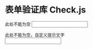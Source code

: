 表单验证库 Check.js
========

此处不能为空
<input type="text" id="ceshi" check="required;notempty">

此处不能为空，自定义提示文字	
<input type="text" check="required;notempty[msg=用户名不能为空]">
